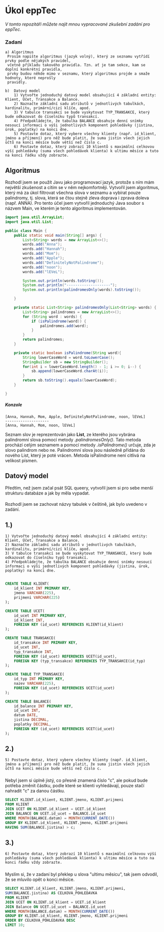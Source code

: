 # Úkol eppTec
_V tomto repozitáři můžete najít mnou vypracované zkušební zadání pro eppTec._

### Zadaní

```
a) Algoritmus
 Prosím napište algoritmus (jazyk volný), který ze seznamu vytřídí prvky podle nějakých pravidel,
 včetně příkladu takového pravidla. Tzn. ať je tam sekce, kam se doplní konkrétní pravidla, 
 prvky budou někde mimo v seznamu, který algoritmus projde a smaže hodnoty, které neprošly
 pravidly.

b)  Datový model
    1) Vytvořte jednoduchý datový model obsahující 4 základní entity: Klient, Účet, Transakce a Balance.
    2) Naznačte základní sadu atributů v jednotlivých tabulkách, kardinalitu, primární/cizí klíče, apod.
    3) V tabulce transakcí se bude vyskytovat TYP_TRANSAKCE, který bude odkazovat do číselníku typů transakcí.
    4) Předpokládejte, že tabulka BALANCE obsahuje denní snímky nesoucí informaci o výši jednotlivých komponent pohledávky (jistina, úrok, poplatky) na konci dne.
    5) Postavte dotaz, který vybere všechny klienty (např. id_klient, jméno a příjmení) pro něž bude platit, že suma jistin všech jejich účtů na konci měsíce bude větší než číslo c.
    6) Postavte dotaz, který zobrazí 10 klientů s maximální celkovou výší pohledávky (suma všech pohledávek klienta) k ultimu měsíce a tuto na konci řádku vždy zobrazte.
```
##
## Algoritmus


Rozhodl jsem se použít Javu jako programovací jazyk, protože s ním mám největší zkušenost a cítím se v něm nejkomfortněji.
Vytvořil jsem algoritmus, který má za úkol filtrovat všechna slova v seznamu a vybírat pouze palindromy, tj. slova, která 
se čtou stejně zleva doprava i zprava doleva (např. ANNA). Pro tento účel jsem vytvořil jednoduchý Java soubor s názvem Main, 
ve kterém je tento algoritmus implementován.

```JAVA
import java.util.ArrayList;
import java.util.List;

public class Main {
    public static void main(String[] args) {
        List<String> words = new ArrayList<>();
        words.add("Anna");
        words.add("Hannah");
        words.add("Mom");
        words.add("Apple");
        words.add("DefinitelyNotPalindrome");
        words.add("noon");
        words.add("lEVeL");

        System.out.println(words.toString());
        System.out.println("--------------------");
        System.out.println(palindromesOnly(words).toString());

    }

    private static List<String> palindromesOnly(List<String> words) {
        List<String> palindromes = new ArrayList<>();
        for (String word : words) {
            if (isPalindrome(word)) {
                palindromes.add(word);
            }
        }
        return palindromes;
    }

    private static boolean isPalindrome(String word){
        String lowerCaseWord = word.toLowerCase();
        StringBuilder sb = new StringBuilder();
        for(int i = lowerCaseWord.length() - 1; i >= 0; i--) {
            sb.append(lowerCaseWord.charAt(i));
        }
        return sb.toString().equals(lowerCaseWord);
    }

}
```
##### Konzole
```
[Anna, Hannah, Mom, Apple, DefinitelyNotPalindrome, noon, lEVeL]
--------------------
[Anna, Hannah, Mom, noon, lEVeL]
```
Seznam slov je reprezentován jako __List<String>__, ze kterého jsou vybrána palindromní slova pomocí metody _.palindromesOnly()_.
Tato metoda prochází celým seznamem a pomocí metody _.isPalindrome()_ určuje, zda je slovo palindrom nebo ne.
Palindromní slova jsou následně přidána do nového List<String>, který je poté vrácen.
Metoda isPalindrome není citlivá na velikost písmen.
##
## Datový model
Předtím, než jsem začal psát SQL queery, vytvořil jsem si pro sebe menší strukturu databáze a jak by měla vypadat.
####
Rozhodl jsem se zachovat názvy tabulek v češtině, jak bylo uvedeno v zadání.
## 1.) 
    1) Vytvořte jednoduchý datový model obsahující 4 základní entity: Klient, Účet, Transakce a Balance.
    2) Naznačte základní sadu atributů v jednotlivých tabulkách, kardinalitu, primární/cizí klíče, apod.
    3) V tabulce transakcí se bude vyskytovat TYP_TRANSAKCE, který bude odkazovat do číselníku typů transakcí.
    4) Předpokládejte, že tabulka BALANCE obsahuje denní snímky nesoucí informaci o výši jednotlivých komponent pohledávky (jistina, úrok, poplatky) na konci dne.
##
```SQL
CREATE TABLE KLIENT(
    id_klient INT PRIMARY KEY,
    jmeno VARCHAR(225),
    prijmeni VARCHAR(225)
);
```
```SQL
CREATE TABLE UCET(
    id_ucet INT PRIMARY KEY,
    id_klient INT,
    FOREIGN KEY (id_ucet) REFERENCES KLIENT(id_klient)
);
```

```SQL
CREATE TABLE TRANSAKCE(
    id_transakce INT PRIMARY KEY,
    id_ucet INT,
    typ_transakce INT,
    FOREIGN KEY (id_ucet) REFERENCES UCET(id_ucet),
    FOREIGN KEY (typ_transakce) REFERENCES TYP_TRANSAKCE(id_typ)
);
```

```SQL
CREATE TABLE TYP_TRANSAKCE(
    id_typ INT PRIMARY KEY,
    nazev VARCHAR(225),
    FOREIGN KEY (id_ucet) REFERENCES UCET(id_ucet)
);
```

```SQL
CREATE TABLE BALANCE(
    id_balance INT PRIMARY KEY,
    id_ucet INT,
    datum DATE,
    jistina DECIMAL,
    poplatky DECIMAL,
    FOREIGN KEY (id_ucet) REFERENCES UCET(id_ucet)
);
```
## 2.)
    5) Postavte dotaz, který vybere všechny klienty (např. id_klient, jméno a příjmení) pro něž bude platit, že suma jistin všech jejich účtů na konci měsíce bude větší než číslo c.
###
Nebyl jsem si úplně jistý, co přesně znamená číslo "c", ale 
pokud bude potřeba změnit částku, podle které se klienti vyhledávají, pouze stačí nahradit "c" za danou částku.
```SQL
SELECT KLIENT.id_klient, KLIENT.jmeno, KLIENT.prijmeni
FROM KLIENT
JOIN UCET ON KLIENT.id_klient = UCET.id_klient
JOIN BALANCE ON UCET.id_ucet = BALANCE.id_ucet
WHERE MONTH(BALANCE.datum) = MONTH(CURRENT_DATE())
GROUP BY KLIENT.id_klient, KLIENT.jmeno, KLIENT.prijmeni
HAVING SUM(BALANCE.jistina) > c;
```
## 3.)
    6) Postavte dotaz, který zobrazí 10 klientů s maximální celkovou výší pohledávky (suma všech pohledávek klienta) k ultimu měsíce a tuto na konci řádku vždy zobrazte.
###
Myslím si, že v zadaní byl překlep u slova "ultimu měsicu", tak jsem odvodil, že se mluvilo opět o konci měsíce.
```SQL
SELECT KLIENT.id_klient, KLIENT.jmeno, KLIENT.prijmeni,
SUM(BALANCE.jistina) AS CELKOVA_POHLEDAVKA
FROM KLIENT
JOIN UCET ON KLIENT.id_klient = UCET.id_klient
JOIN Balance ON UCET.id_ucet = BALANCE.id_ucet
WHERE MONTH(BALANCE.datum) = MONTH(CURRENT_DATE())
GROUP BY KLIENT.id_klient, KLIENT.jmeno, KLIENT.prijmeni
ORDER BY CELKOVA_POHLEDAVKA DESC
LIMIT 10;
```



